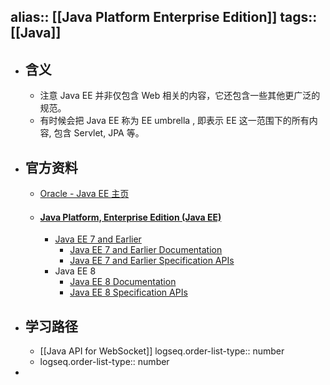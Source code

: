 alias:: [[Java Platform Enterprise Edition]]
tags:: [[Java]]
---

- ## 含义
	- 注意 Java EE 并非仅包含 Web 相关的内容，它还包含一些其他更广泛的规范。
	- 有时候会把 Java EE 称为 EE umbrella , 即表示 EE 这一范围下的所有内容, 包含 Servlet, JPA 等。
- ## 官方资料
	- [Oracle - Java EE 主页](https://www.oracle.com/java/technologies/java-ee-glance.html)
	- #### [Java Platform, Enterprise Edition (Java EE)](https://www.oracle.com/java/technologies/java-ee-glance.html)
		- [Java EE 7 and Earlier](https://docs.oracle.com/javaee/7/index.html)
			- [Java EE 7 and Earlier Documentation](https://javaee.github.io/glassfish/documentation4)
			- [Java EE 7 and Earlier Specification APIs](https://docs.oracle.com/javaee/7/api/)
		- Java EE 8
			- [Java EE 8 Documentation](https://javaee.github.io/glassfish/documentation)
			- [Java EE 8 Specification APIs](https://javaee.github.io/javaee-spec/javadocs/)
- ## 学习路径
	- [[Java API for WebSocket]]
	  logseq.order-list-type:: number
	- logseq.order-list-type:: number
-